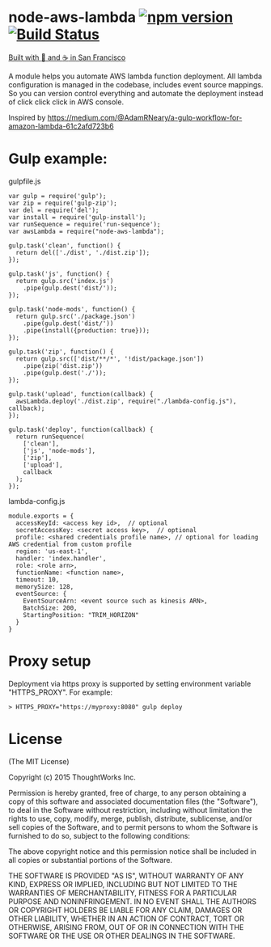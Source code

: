 # node-aws-lambda [![npm version](https://badge.fury.io/js/node-aws-lambda.svg)](http://badge.fury.io/js/node-aws-lambda) [![Build Status](https://snap-ci.com/ThoughtWorksStudios/node-aws-lambda/branch/master/build_image)](https://snap-ci.com/ThoughtWorksStudios/node-aws-lambda/branch/master)
[Built with :yellow_heart: and :coffee: in San Francisco](http://www.thoughtworks.com/mingle/team/)

A module helps you automate AWS lambda function deployment.
All lambda configuration is managed in the codebase, includes event source mappings. So you can version control everything and automate the deployment instead of click click click in AWS console.

Inspired by https://medium.com/@AdamRNeary/a-gulp-workflow-for-amazon-lambda-61c2afd723b6

# Gulp example:

gulpfile.js
```node
var gulp = require('gulp');
var zip = require('gulp-zip');
var del = require('del');
var install = require('gulp-install');
var runSequence = require('run-sequence');
var awsLambda = require("node-aws-lambda");

gulp.task('clean', function() {
  return del(['./dist', './dist.zip']);
});

gulp.task('js', function() {
  return gulp.src('index.js')
    .pipe(gulp.dest('dist/'));
});

gulp.task('node-mods', function() {
  return gulp.src('./package.json')
    .pipe(gulp.dest('dist/'))
    .pipe(install({production: true}));
});

gulp.task('zip', function() {
  return gulp.src(['dist/**/*', '!dist/package.json'])
    .pipe(zip('dist.zip'))
    .pipe(gulp.dest('./'));
});

gulp.task('upload', function(callback) {
  awsLambda.deploy('./dist.zip', require("./lambda-config.js"), callback);
});

gulp.task('deploy', function(callback) {
  return runSequence(
    ['clean'],
    ['js', 'node-mods'],
    ['zip'],
    ['upload'],
    callback
  );
});
```
lambda-config.js

```node
module.exports = {
  accessKeyId: <access key id>,  // optional
  secretAccessKey: <secret access key>,  // optional
  profile: <shared credentials profile name>, // optional for loading AWS credential from custom profile
  region: 'us-east-1',
  handler: 'index.handler',
  role: <role arn>,
  functionName: <function name>,
  timeout: 10,
  memorySize: 128,
  eventSource: {
    EventSourceArn: <event source such as kinesis ARN>,
    BatchSize: 200,
    StartingPosition: "TRIM_HORIZON"
  }
}
````

# Proxy setup
Deployment via https proxy is supported by setting environment variable "HTTPS_PROXY". For example:

```terminal
> HTTPS_PROXY="https://myproxy:8080" gulp deploy
```

# License

(The MIT License)

Copyright (c) 2015 ThoughtWorks Inc.

Permission is hereby granted, free of charge, to any person obtaining a copy of this software and associated documentation files (the "Software"), to deal in the Software without restriction, including without limitation the rights to use, copy, modify, merge, publish, distribute, sublicense, and/or sell copies of the Software, and to permit persons to whom the Software is furnished to do so, subject to the following conditions:

The above copyright notice and this permission notice shall be included in all copies or substantial portions of the Software.

THE SOFTWARE IS PROVIDED "AS IS", WITHOUT WARRANTY OF ANY KIND, EXPRESS OR IMPLIED, INCLUDING BUT NOT LIMITED TO THE WARRANTIES OF MERCHANTABILITY, FITNESS FOR A PARTICULAR PURPOSE AND NONINFRINGEMENT. IN NO EVENT SHALL THE AUTHORS OR COPYRIGHT HOLDERS BE LIABLE FOR ANY CLAIM, DAMAGES OR OTHER LIABILITY, WHETHER IN AN ACTION OF CONTRACT, TORT OR OTHERWISE, ARISING FROM, OUT OF OR IN CONNECTION WITH THE SOFTWARE OR THE USE OR OTHER DEALINGS IN THE SOFTWARE.
